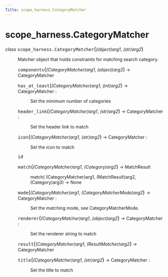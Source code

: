 ```yaml
---
Title: scope_harness.CategoryMatcher
---
```


# scope_harness.CategoryMatcher

<dl class="class">
<dt id="scope_harness.CategoryMatcher">
<em class="property">class </em><tt class="descclassname">scope_harness.</tt><tt class="descname">CategoryMatcher</tt><big>(</big><em>(object)arg1</em>, <em>(str)arg2</em><big>)</big><a class="headerlink" href="#scope_harness.CategoryMatcher" title="Permalink to this definition"></a></dt>
<dd><p>Matcher object that holds constraints for matching search category.</p>
<dl class="method">
<dt id="scope_harness.CategoryMatcher.components">
<tt class="descname">components</tt><big>(</big><em>(CategoryMatcher)arg1</em>, <em>(object)arg2</em><big>)</big> &rarr; CategoryMatcher<a class="headerlink" href="#scope_harness.CategoryMatcher.components" title="Permalink to this definition"></a></dt>
<dd></dd></dl>
<dl class="method">
<dt id="scope_harness.CategoryMatcher.has_at_least">
<tt class="descname">has_at_least</tt><big>(</big><em>(CategoryMatcher)arg1</em>, <em>(int)arg2</em><big>)</big> &rarr; CategoryMatcher :<a class="headerlink" href="#scope_harness.CategoryMatcher.has_at_least" title="Permalink to this definition"></a></dt>
<dd><p>Set the minimum number of categories</p>
</dd></dl>
<dl class="method">
<dt id="scope_harness.CategoryMatcher.header_link">
<tt class="descname">header_link</tt><big>(</big><em>(CategoryMatcher)arg1</em>, <em>(str)arg2</em><big>)</big> &rarr; CategoryMatcher :<a class="headerlink" href="#scope_harness.CategoryMatcher.header_link" title="Permalink to this definition"></a></dt>
<dd><p>Set the header link to match</p>
</dd></dl>
<dl class="method">
<dt id="scope_harness.CategoryMatcher.icon">
<tt class="descname">icon</tt><big>(</big><em>(CategoryMatcher)arg1</em>, <em>(str)arg2</em><big>)</big> &rarr; CategoryMatcher :<a class="headerlink" href="#scope_harness.CategoryMatcher.icon" title="Permalink to this definition"></a></dt>
<dd><p>Set the icon to match</p>
</dd></dl>
<dl class="attribute">
<dt id="scope_harness.CategoryMatcher.id">
<tt class="descname">id</tt><a class="headerlink" href="#scope_harness.CategoryMatcher.id" title="Permalink to this definition"></a></dt>
<dd></dd></dl>
<dl class="method">
<dt id="scope_harness.CategoryMatcher.match">
<tt class="descname">match</tt><big>(</big><em>(CategoryMatcher)arg1</em>, <em>(Category)arg2</em><big>)</big> &rarr; MatchResult<a class="headerlink" href="#scope_harness.CategoryMatcher.match" title="Permalink to this definition"></a></dt>
<dd><p>match( (CategoryMatcher)arg1, (MatchResult)arg2, (Category)arg3) -&gt; None</p>
</dd></dl>
<dl class="method">
<dt id="scope_harness.CategoryMatcher.mode">
<tt class="descname">mode</tt><big>(</big><em>(CategoryMatcher)arg1</em>, <em>(CategoryMatcherMode)arg2</em><big>)</big> &rarr; CategoryMatcher :<a class="headerlink" href="#scope_harness.CategoryMatcher.mode" title="Permalink to this definition"></a></dt>
<dd><p>Set the matching mode, see CategoryMatcherMode.</p>
</dd></dl>
<dl class="method">
<dt id="scope_harness.CategoryMatcher.renderer">
<tt class="descname">renderer</tt><big>(</big><em>(CategoryMatcher)arg1</em>, <em>(object)arg2</em><big>)</big> &rarr; CategoryMatcher :<a class="headerlink" href="#scope_harness.CategoryMatcher.renderer" title="Permalink to this definition"></a></dt>
<dd><p>Set the renderer string to match</p>
</dd></dl>
<dl class="method">
<dt id="scope_harness.CategoryMatcher.result">
<tt class="descname">result</tt><big>(</big><em>(CategoryMatcher)arg1</em>, <em>(ResultMatcher)arg2</em><big>)</big> &rarr; CategoryMatcher<a class="headerlink" href="#scope_harness.CategoryMatcher.result" title="Permalink to this definition"></a></dt>
<dd></dd></dl>
<dl class="method">
<dt id="scope_harness.CategoryMatcher.title">
<tt class="descname">title</tt><big>(</big><em>(CategoryMatcher)arg1</em>, <em>(str)arg2</em><big>)</big> &rarr; CategoryMatcher :<a class="headerlink" href="#scope_harness.CategoryMatcher.title" title="Permalink to this definition"></a></dt>
<dd><p>Set the title to match</p>
</dd></dl>
</dd></dl>
